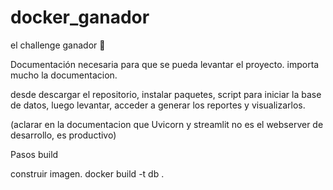 # docker_ganador
el challenge ganador 🥵

Documentación necesaria para que se pueda levantar el proyecto.
importa mucho la documentacion.

desde descargar el repositorio, instalar paquetes, script para iniciar la base de datos, luego levantar, acceder a generar los reportes y visualizarlos.

(aclarar en la documentacion que Uvicorn y streamlit no es el webserver de desarrollo, es productivo)


Pasos build

construir imagen.
docker build -t db .

